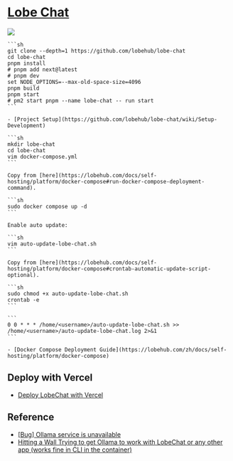 # [Lobe Chat](https://github.com/lobehub/lobe-chat)

![](https://img.shields.io/github/license/lobehub/lobe-chat?style=flat-square)

````{tab} From source
```sh
git clone --depth=1 https://github.com/lobehub/lobe-chat
cd lobe-chat
pnpm install
# pnpm add next@latest
# pnpm dev
set NODE_OPTIONS=--max-old-space-size=4096
pnpm build
pnpm start
# pm2 start pnpm --name lobe-chat -- run start
```

- [Project Setup](https://github.com/lobehub/lobe-chat/wiki/Setup-Development)
````

````{tab} Docker compose
```sh
mkdir lobe-chat
cd lobe-chat
vim docker-compose.yml
```

Copy from [here](https://lobehub.com/docs/self-hosting/platform/docker-compose#run-docker-compose-deployment-command).

```sh
sudo docker compose up -d
```

Enable auto update:

```sh
vim auto-update-lobe-chat.sh
```

Copy from [here](https://lobehub.com/docs/self-hosting/platform/docker-compose#crontab-automatic-update-script-optional).

```sh
sudo chmod +x auto-update-lobe-chat.sh
crontab -e
```

```
0 0 * * * /home/<username>/auto-update-lobe-chat.sh >> /home/<username>/auto-update-lobe-chat.log 2>&1
```

- [Docker Compose Deployment Guide](https://lobehub.com/zh/docs/self-hosting/platform/docker-compose)
````

## Deploy with Vercel

- [Deploy LobeChat with Vercel](https://lobehub.com/docs/self-hosting/platform/vercel)

## Reference

- [[Bug] Ollama service is unavailable](https://github.com/lobehub/lobe-chat/issues/2337)  
- [Hitting a Wall Trying to get Ollama to work with LobeChat or any other app (works fine in CLI in the container)](https://www.reddit.com/r/unRAID/comments/1ccxqu6/hitting_a_wall_trying_to_get_ollama_to_work_with/)